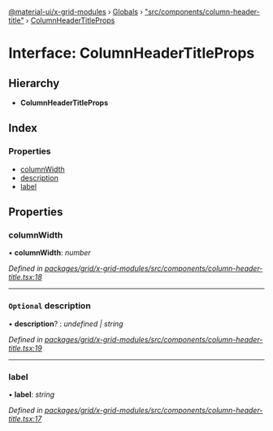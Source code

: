 [@material-ui/x-grid-modules](../README.md) › [Globals](../globals.md) › ["src/components/column-header-title"](../modules/_src_components_column_header_title_.md) › [ColumnHeaderTitleProps](_src_components_column_header_title_.columnheadertitleprops.md)

# Interface: ColumnHeaderTitleProps

## Hierarchy

* **ColumnHeaderTitleProps**

## Index

### Properties

* [columnWidth](_src_components_column_header_title_.columnheadertitleprops.md#columnwidth)
* [description](_src_components_column_header_title_.columnheadertitleprops.md#optional-description)
* [label](_src_components_column_header_title_.columnheadertitleprops.md#label)

## Properties

###  columnWidth

• **columnWidth**: *number*

*Defined in [packages/grid/x-grid-modules/src/components/column-header-title.tsx:18](https://github.com/mui-org/material-ui-x/blob/02342a6/packages/grid/x-grid-modules/src/components/column-header-title.tsx#L18)*

___

### `Optional` description

• **description**? : *undefined | string*

*Defined in [packages/grid/x-grid-modules/src/components/column-header-title.tsx:19](https://github.com/mui-org/material-ui-x/blob/02342a6/packages/grid/x-grid-modules/src/components/column-header-title.tsx#L19)*

___

###  label

• **label**: *string*

*Defined in [packages/grid/x-grid-modules/src/components/column-header-title.tsx:17](https://github.com/mui-org/material-ui-x/blob/02342a6/packages/grid/x-grid-modules/src/components/column-header-title.tsx#L17)*
